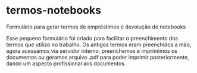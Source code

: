 # termos-notebooks
Formulário para gerar termos de empréstimos e devolução de notebooks

Esse pequeno formulário foi criado para facilitar o preenchimento dos termos que utilizo no trabalho. Os antigos termos eram preenchidos a mão, agora acessamos via servidor interno, preenchemos e imprimimos os documentos ou geramos arquivo .pdf para poder imprimir posteriormente, dando um aspecto profissional aos documentos.
